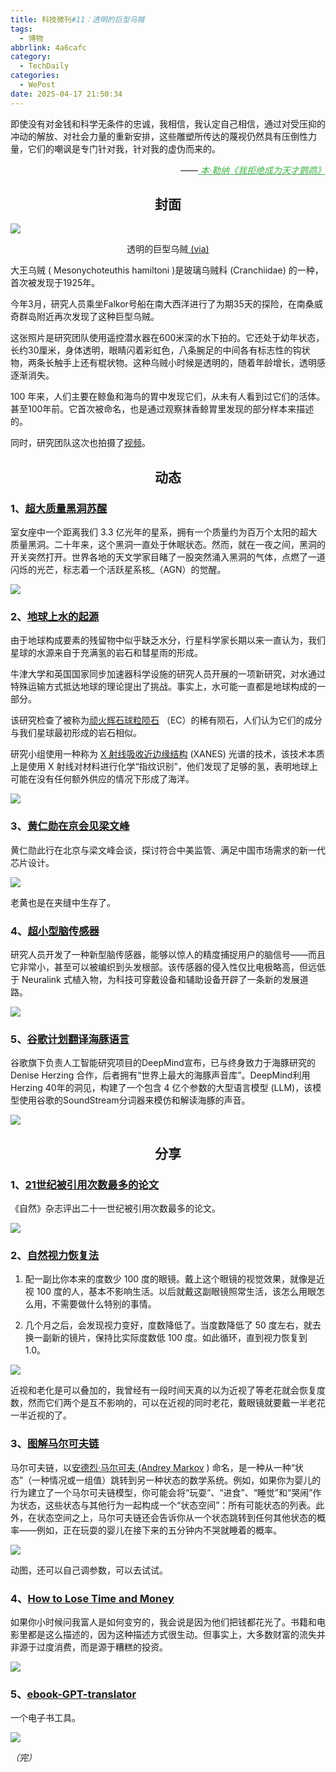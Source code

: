 ```yaml
---
title: 科技微刊#11：透明的巨型乌贼
tags:
  - 博物
abbrlink: 4a6cafc
category:
  - TechDaily
categories:
  - WePost
date: 2025-04-17 21:50:34
---
```

即使没有对金钱和科学无条件的忠诚，我相信，我认定自己相信，通过对受压抑的冲动的解放、对社会力量的重新安排，这些雕塑所传达的蔑视仍然具有压倒性力量，它们的嘲讽是专门针对我，针对我的虚伪而来的。
<div style="text-align: right; margin-top: 1em; font-style: italic;">
  ——<a href="https://m.douban.com/book/subject/36415631/" style="color: #41B349 !important;">
		本·勒纳《我拒绝成为天才鹦鹉》
  </a>
</div>

<!-- more --> 
<h2 align="center">封面</h2>

![](  https://techdaily.oss-cn-shanghai.aliyuncs.com/11/1101.jpg)
<div align="center">
透明的巨型乌贼<a href="https://newatlas.com/biology/transparent-colossal-squid-video-first/">
	(via)
  </a>
</div>

大王乌贼 ( Mesonychoteuthis hamiltoni )是玻璃乌贼科 (Cranchiidae) 的一种，首次被发现于1925年。

今年3月，研究人员乘坐Falkor号船在南大西洋进行了为期35天的探险，在南桑威奇群岛附近再次发现了这种巨型乌贼。

这张照片是研究团队使用遥控潜水器在600米深的水下拍的。它还处于幼年状态，长约30厘米，身体透明，眼睛闪着彩虹色，八条腕足的中间各有标志性的钩状物，两条长触手上还有棍状物。这种乌贼小时候是透明的，随着年龄增长，透明感逐渐消失。

100 年来，人们主要在鲸鱼和海鸟的胃中发现它们，从未有人看到过它们的活体。甚至100年前。它首次被命名，也是通过观察抹香鲸胃里发现的部分样本来描述的。

同时，研究团队这次也拍摄了[视频](https://youtu.be/lzPoG9H8Hlo?si=36mwh_gTww03Ovf5)。

<h2 align="center">动态</h2>

### 1、[超大质量黑洞苏醒](https://skyandtelescope.org/astronomy-news/supermassive-black-hole-wakes-up/)

室女座中一个距离我们 3.3 亿光年的星系，拥有一个质量约为百万个太阳的超大质量黑洞。二十年来，这个黑洞一直处于休眠状态。然而，就在一夜之间，黑洞的开关突然打开。世界各地的天文学家目睹了一股突然涌入黑洞的气体，点燃了一道闪烁的光芒，标志着一个活跃星系核_（AGN）的觉醒。

![](https://techdaily.oss-cn-shanghai.aliyuncs.com/11/1102.webp)

### 2、[地球上水的起源](https://www.sciencealert.com/origins-of-earths-water-may-not-be-as-complicated-as-we-thought)

由于地球构成要素的残留物中似乎缺乏水分，行星科学家长期以来一直认为，我们星球的水源来自于充满氢的岩石和彗星雨的形成。

牛津大学和英国国家同步加速器科学设施的研究人员开展的一项新研究，对水通过特殊运输方式抵达地球的理论提出了挑战。事实上，水可能一直都是地球构成的一部分。

该研究检查了被称为[顽火辉石球粒陨石](https://en.wikipedia.org/wiki/Enstatite_chondrite) （EC）的稀有陨石，人们认为它们的成分与我们星球最初形成的岩石相似。

研究小组使用一种称为 [X 射线吸收近边缘结构](https://en.wikipedia.org/wiki/X-ray_absorption_near_edge_structure) (XANES) 光谱的技术，该技术本质上是使用 X 射线对材料进行化学“指纹识别”，他们发现了足够的氢，表明地球上可能在没有任何额外供应的情况下形成了海洋。

![](  https://techdaily.oss-cn-shanghai.aliyuncs.com/11/1103.jpg)

### 3、[黄仁勋在京会见梁文峰](https://www.ft.com/content/7a49186c-8e51-4540-affe-15239c0914e3)

黄仁勋此行在北京与梁文峰会谈，探讨符合中美监管、满足中国市场需求的新一代芯片设计。

![](  https://techdaily.oss-cn-shanghai.aliyuncs.com/11/1104.jpg)

老黄也是在夹缝中生存了。

### 4、[超小型脑传感器](https://www.extremetech.com/science/researchers-develop-ultra-small-brain-sensor-with-96-accuracy)

研究人员开发了一种新型脑传感器，能够以惊人的精度捕捉用户的脑信号——而且它非常小，甚至可以被编织到头发根部。该传感器的侵入性仅比电极略高，但远低于 Neuralink 式植入物，为科技可穿戴设备和辅助设备开辟了一条新的发展道路。

![]( https://techdaily.oss-cn-shanghai.aliyuncs.com/11/1105.webp)

### 5、[谷歌计划翻译海豚语言](https://www.extremetech.com/science/new-google-llm-aims-to-translate-dolphin-language)

谷歌旗下负责人工智能研究项目的DeepMind宣布，已与终身致力于海豚研究的Denise Herzing 合作，后者拥有“世界上最大的海豚声音库”。DeepMind利用 Herzing 40年的洞见，构建了一个包含 4 亿个参数的大型语言模型 (LLM)，该模型使用谷歌的SoundStream分词器来模仿和解读海豚的声音。

![]( https://techdaily.oss-cn-shanghai.aliyuncs.com/11/1106.webp)


<h2 align="center">分享</h2>

### 1、[21世纪被引用次数最多的论文](https://www.nature.com/articles/d41586-025-01125-9)

《自然》杂志评出二十一世纪被引用次数最多的论文。

![]( https://techdaily.oss-cn-shanghai.aliyuncs.com/11/1112.png)

### 2、[自然视力恢复法](https://www.yinwang.org/blog-cn/2022/02/22/myopia)

1. 配一副比你本来的度数少 100 度的眼镜。戴上这个眼镜的视觉效果，就像是近视 100 度的人，基本不影响生活。以后就戴这副眼镜照常生活，该怎么用眼怎么用，不需要做什么特别的事情。

2. 几个月之后，会发现视力变好，度数降低了。当度数降低了 50 度左右，就去换一副新的镜片，保持比实际度数低 100 度。如此循环，直到视力恢复到 1.0。

![]( https://techdaily.oss-cn-shanghai.aliyuncs.com/11/1108.jpg)

近视和老化是可以叠加的，我曾经有一段时间天真的以为近视了等老花就会恢复度数，然而它们两个是互不影响的，可以在近视的同时老花，戴眼镜就要戴一半老花一半近视的了。

### 3、[图解马尔可夫链](https://setosa.io/blog/2014/07/26/markov-chains/index.html)

马尔可夫链，以[安德烈·马尔可夫 (Andrey Markov](https://en.wikipedia.org/wiki/Andrey_Markov) ) 命名，是一种从一种“状态”（一种情况或一组值）跳转到另一种状态的数学系统。例如，如果你为婴儿的行为建立了一个马尔可夫链模型，你可能会将“玩耍”、“进食”、“睡觉”和“哭闹”作为状态，这些状态与其他行为一起构成一个“状态空间”：所有可能状态的列表。此外，在状态空间之上，马尔可夫链还会告诉你从一个状态跳转到任何其他状态的概率——例如，正在玩耍的婴儿在接下来的五分钟内不哭就睡着的概率。

![]( https://techdaily.oss-cn-shanghai.aliyuncs.com/11/1109.png)

动图，还可以自己调参数，可以去试试。

### 4、[How to Lose Time and Money](https://paulgraham.com/selfindulgence.html)

如果你小时候问我富人是如何变穷的，我会说是因为他们把钱都花光了。书籍和电影里都是这么描述的，因为这种描述方式很生动。但事实上，大多数财富的流失并非源于过度消费，而是源于糟糕的投资。

![]( https://techdaily.oss-cn-shanghai.aliyuncs.com/11/1110.png)

### 5、[ebook-GPT-translator](https://github.com/jesselau76/ebook-GPT-translator)

一个电子书工具。

![]( https://techdaily.oss-cn-shanghai.aliyuncs.com/11/1111.png)

_（完）_